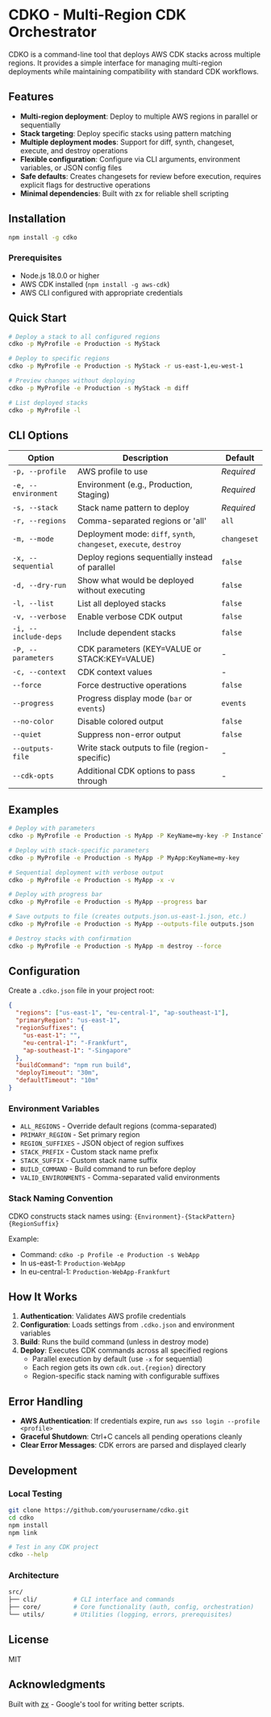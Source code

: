 # CDKO - Multi-Region CDK Orchestrator

CDKO is a command-line tool that deploys AWS CDK stacks across multiple regions. It provides a simple interface for managing multi-region deployments while maintaining compatibility with standard CDK workflows.

## Features

- **Multi-region deployment**: Deploy to multiple AWS regions in parallel or sequentially
- **Stack targeting**: Deploy specific stacks using pattern matching
- **Multiple deployment modes**: Support for diff, synth, changeset, execute, and destroy operations
- **Flexible configuration**: Configure via CLI arguments, environment variables, or JSON config files
- **Safe defaults**: Creates changesets for review before execution, requires explicit flags for destructive operations
- **Minimal dependencies**: Built with zx for reliable shell scripting

## Installation

```bash
npm install -g cdko
```

### Prerequisites

- Node.js 18.0.0 or higher
- AWS CDK installed (`npm install -g aws-cdk`)
- AWS CLI configured with appropriate credentials

## Quick Start

```bash
# Deploy a stack to all configured regions
cdko -p MyProfile -e Production -s MyStack

# Deploy to specific regions
cdko -p MyProfile -e Production -s MyStack -r us-east-1,eu-west-1

# Preview changes without deploying
cdko -p MyProfile -e Production -s MyStack -m diff

# List deployed stacks
cdko -p MyProfile -l
```

## CLI Options

| Option | Description | Default |
|--------|-------------|---------|
| `-p, --profile` | AWS profile to use | *Required* |
| `-e, --environment` | Environment (e.g., Production, Staging) | *Required* |
| `-s, --stack` | Stack name pattern to deploy | *Required* |
| `-r, --regions` | Comma-separated regions or 'all' | `all` |
| `-m, --mode` | Deployment mode: `diff`, `synth`, `changeset`, `execute`, `destroy` | `changeset` |
| `-x, --sequential` | Deploy regions sequentially instead of parallel | `false` |
| `-d, --dry-run` | Show what would be deployed without executing | `false` |
| `-l, --list` | List all deployed stacks | `false` |
| `-v, --verbose` | Enable verbose CDK output | `false` |
| `-i, --include-deps` | Include dependent stacks | `false` |
| `-P, --parameters` | CDK parameters (KEY=VALUE or STACK:KEY=VALUE) | - |
| `-c, --context` | CDK context values | - |
| `--force` | Force destructive operations | `false` |
| `--progress` | Progress display mode (`bar` or `events`) | `events` |
| `--no-color` | Disable colored output | `false` |
| `--quiet` | Suppress non-error output | `false` |
| `--outputs-file` | Write stack outputs to file (region-specific) | - |
| `--cdk-opts` | Additional CDK options to pass through | - |

## Examples

```bash
# Deploy with parameters
cdko -p MyProfile -e Production -s MyApp -P KeyName=my-key -P InstanceType=t3.micro

# Deploy with stack-specific parameters
cdko -p MyProfile -e Production -s MyApp -P MyApp:KeyName=my-key

# Sequential deployment with verbose output
cdko -p MyProfile -e Production -s MyApp -x -v

# Deploy with progress bar
cdko -p MyProfile -e Production -s MyApp --progress bar

# Save outputs to file (creates outputs.json.us-east-1.json, etc.)
cdko -p MyProfile -e Production -s MyApp --outputs-file outputs.json

# Destroy stacks with confirmation
cdko -p MyProfile -e Production -s MyApp -m destroy --force
```

## Configuration

Create a `.cdko.json` file in your project root:

```json
{
  "regions": ["us-east-1", "eu-central-1", "ap-southeast-1"],
  "primaryRegion": "us-east-1",
  "regionSuffixes": {
    "us-east-1": "",
    "eu-central-1": "-Frankfurt",
    "ap-southeast-1": "-Singapore"
  },
  "buildCommand": "npm run build",
  "deployTimeout": "30m",
  "defaultTimeout": "10m"
}
```

### Environment Variables

- `ALL_REGIONS` - Override default regions (comma-separated)
- `PRIMARY_REGION` - Set primary region
- `REGION_SUFFIXES` - JSON object of region suffixes
- `STACK_PREFIX` - Custom stack name prefix
- `STACK_SUFFIX` - Custom stack name suffix
- `BUILD_COMMAND` - Build command to run before deploy
- `VALID_ENVIRONMENTS` - Comma-separated valid environments

### Stack Naming Convention

CDKO constructs stack names using: `{Environment}-{StackPattern}{RegionSuffix}`

Example:

- Command: `cdko -p Profile -e Production -s WebApp`
- In us-east-1: `Production-WebApp`
- In eu-central-1: `Production-WebApp-Frankfurt`

## How It Works

1. **Authentication**: Validates AWS profile credentials
2. **Configuration**: Loads settings from `.cdko.json` and environment variables
3. **Build**: Runs the build command (unless in destroy mode)
4. **Deploy**: Executes CDK commands across all specified regions
   - Parallel execution by default (use `-x` for sequential)
   - Each region gets its own `cdk.out.{region}` directory
   - Region-specific stack naming with configurable suffixes

## Error Handling

- **AWS Authentication**: If credentials expire, run `aws sso login --profile <profile>`
- **Graceful Shutdown**: Ctrl+C cancels all pending operations cleanly
- **Clear Error Messages**: CDK errors are parsed and displayed clearly

## Development

### Local Testing

```bash
git clone https://github.com/yourusername/cdko.git
cd cdko
npm install
npm link

# Test in any CDK project
cdko --help
```

### Architecture

```bash
src/
├── cli/          # CLI interface and commands
├── core/         # Core functionality (auth, config, orchestration)
└── utils/        # Utilities (logging, errors, prerequisites)
```

## License

MIT

## Acknowledgments

Built with [zx](https://github.com/google/zx) - Google's tool for writing better scripts.
